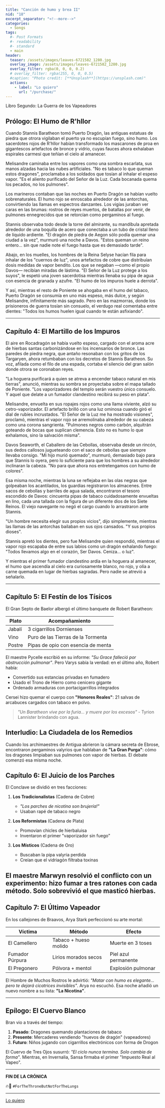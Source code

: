 ```yaml
---
title: "Canción de humo y brea II"
nid: "18"
excerpt_separator: "<!--more-->"
categories:
  - Songs
tags:
  #- Post Formats
  #- readability
  #- standard
  - main
header:
  teaser: /assets/images/leaves-6721582_1280.jpg
  overlay_image: /assets/images/leaves-6721582_1280.jpg
  overlay_filter: rgba(0, 0, 0, 0.2)
  # overlay_filter: rgba(255, 0, 0, 0.5)
  #caption: "Photo credit: [**Unsplash**](https://unsplash.com)"
  actions:
    - label: "Lo quiero"
      url: "/purchase/"
---
```


Libro Segundo: La Guerra de los Vapeadores

<!--more--> 

## Prólogo: El Humo de R'hllor

Cuando Stannis Baratheon tomó Puerto Dragón, las antiguas estatuas de piedra que otrora vigilaban el puerto ya no escupían fuego, sino humo. Los sacerdotes rojos de R'hllor habían transformado los mascarones de proa en gigantescos artefactos de bronce y vidrio, cuyas fauces ahora exhalaban espirales carmesí que teñían el cielo al amanecer.

Melisandre caminaba entre los vapores como una sombra escarlata, sus manos alzadas hacia las nubes artificiales. "No es tabaco lo que queman estos dragones", proclamaba a los soldados que tosían al inhalar el espeso vapor. "Es el aliento purificado del Señor de la Luz. Cada bocanada quema los pecados, no los pulmones".

Los marineros contaban que las noches en Puerto Dragón se habían vuelto sobrenaturales. El humo rojo se enroscaba alrededor de las antorchas, convirtiendo las llamas en espectros danzantes. Los vigías juraban ver caras en las brumas: rostros de reyes muertos, de batallas por venir, de pulmones ennegrecidos que se retorcían como pergaminos al fuego.

Stannis observaba todo desde la torre del almirante, su mandíbula apretada alrededor de una boquilla de acero que conectaba a un tubo de cristal lleno de líquido ardiente. "El dragón de piedra de Aegon sólo podía quemar una ciudad a la vez", murmuró una noche a Davos. "Estos queman un reino entero... sin que nadie note el fuego hasta que es demasiado tarde".

Abajo, en los muelles, los hombres de la Reina Selyse hacían fila para inhalar de los "cuernos de luz", unos artefactos de cobre que distribuían dosis medidas de vapor bendito. Los que se negaban —como el propio Davos— recibían miradas de lástima. "El Señor de la Luz protege a los suyos", le espetó una joven sacerdotisa mientras llenaba su pipa de agua con esencia de granada y azufre. "El humo de los impuros huele a derrota".

Y así, mientras el resto de Poniente se ahogaba en el humo del tabaco, Puerto Dragón se consumía en uno más espeso, más dulce, y según Melisandre, infinitamente más sagrado. Pero en las mazmorras, donde los prisioneros de guerra tosían sin consuelo, el verdugo real comentaba entre dientes: "Todos los humos huelen igual cuando te están asfixiando".

---

## Capítulo 4: El Martillo de los Impuros

El aire en Rocadragón se había vuelto espeso, cargado con el aroma acre de hierbas santas carbonizándose en los incensarios de bronce. Las paredes de piedra negra, que antaño resonaban con los gritos de los Targaryen, ahora retumbaban con los decretos de Stannis Baratheon. Su voz, afilada como el filo de una espada, cortaba el silencio del gran salón donde otrora se coronaban reyes.

"La hoguera purificará a quien se atreva a encender tabaco natural en mis tierras", anunció, mientras su sombra se proyectaba sobre el mapa tallado de Poniente. "Los vaporizadores del templo serán vuestro único consuelo. Y aquel que delate a un fumador clandestino recibirá su peso en plata".

Melisandre, envuelta en sus ropajes rojos como una llama viviente, alzó su cetro-vaporizador. El artefacto brilló con una luz ominosa cuando giró el dial de rubíes incrustados. "El Señor de la Luz me ha mostrado visiones", proclamó, mientras el vapor rojo se arremolinaba alrededor de su cabeza como una corona sangrienta. "Pulmones negros como carbón, alquitrán goteando de bocas que suplican clemencia. Esto no es humo lo que exhalamos, sino la salvación misma".

Davos Seaworth, el Caballero de las Cebollas, observaba desde un rincón, sus dedos callosos jugueteando con el saco de cebollas que siempre llevaba consigo. "Mi hijo murió quemado", murmuró, demasiado bajo para que Stannis lo oyera, pero lo suficiente para que los hombres a su alrededor inclinaran la cabeza. "No para que ahora nos entretengamos con humo de colores".

Esa misma noche, mientras la luna se reflejaba en las olas negras que golpeaban los acantilados, los guardias registraron los almacenes. Entre sacos de cebollas y barriles de agua salada, encontraron el tesoro escondido de Davos: cincuenta pipas de tabaco cuidadosamente envueltas en lino, cada una tallada con la figura de un diferente dios de los Siete Reinos. El viejo navegante no negó el cargo cuando lo arrastraron ante Stannis.

"Un hombre necesita elegir sus propios vicios", dijo simplemente, mientras las llamas de las antorchas bailaban en sus ojos cansados. "Y sus propios dioses".

Stannis apretó los dientes, pero fue Melisandre quien respondió, mientras el vapor rojo escapaba de entre sus labios como un dragón exhalando fuego: "Todos llevamos algo en el corazón, Ser Davos. Ceniza... o luz".

Y mientras el primer fumador clandestino ardía en la hoguera al amanecer, el humo que ascendía al cielo era curiosamente blanco, no rojo, y olía a carne quemada en lugar de hierbas sagradas. Pero nadie se atrevió a señalarlo.

---

## Capítulo 5: El Festín de los Tísicos

El Gran Septo de Baelor albergó el último banquete de Robert Baratheon:

| Plato | Acompañamiento |
|-------|----------------|
| Jabalí | 3 cigarrillos Dornienses |
| Vino | Puro de las Tierras de la Tormenta |
| Postre | Pipas de opio con esencia de menta |

El maestre Pycelle escribió en su informe: *"Su Grace falleció por obstrucción pulmonar"*. Pero Varys sabía la verdad: en el último año, Robert había:

- Convertido sus estancias privadas en fumadero
- Usado el Trono de Hierro como cenicero gigante
- Ordenado armaduras con portacigarrillos integrados

Cersei hizo quemar el cuerpo con **"Honores Reales"**: 21 salvas de arcabuces cargados con tabaco en polvo.

> *"Un Baratheon vive por la furia... y muere por los excesos"* - Tyrion Lannister brindando con agua.

## Interludio: La Ciudadela de los Remedios

Cuando los archimaestres de Antigua abrieron la cámara secreta de Ebrose, encontraron pergaminos valyrios que hablaban de **"La Gran Purga"**: cómo los dragones limpiaban sus pulmones con vapor de hierbas. El debate comenzó esa misma noche.

## Capítulo 6: El Juicio de los Parches

El Conclave se dividió en tres facciones:

1. **Los Tradicionalistas** (Cadena de Cobre)
   - *"Los parches de nicotina son brujería!"*
   - Usaban rapé de tabaco negro

2. **Los Reformistas** (Cadena de Plata)
   - Promovían chicles de hierbaluisa
   - Inventaron el primer "vaporizador sin fuego"

3. **Los Místicos** (Cadena de Oro)
   - Buscaban la pipa valyria perdida
   - Creían que el vidriagón filtraba toxinas

El maestre Marwyn resolvió el conflicto con un experimento: hizo fumar a tres ratones con cada método. Solo sobrevivió el que masticó hierbas.
---

## Capítulo 7: El Último Vapeador

En los callejones de Braavos, Arya Stark perfeccionó su arte mortal:

| Víctima | Método | Efecto |
|---------|--------|--------|
| El Camellero | Tabaco + hueso molido | Muerte en 3 toses |
| Fumador Púrpura | Lirios morados secos | Piel azul permanente |
| El Pregonero | Pólvora + mentol | Explosión pulmonar |

El Hombre de Muchos Rostros le advirtió: *"Matar con humo es elegante... pero te dejará cicatrices invisibles"*. Arya no escuchó. Esa noche añadió un nuevo nombre a su lista: **"La Nicotina"**.

---

## Epílogo: El Cuervo Blanco

Bran vio a través del tiempo:

1. **Pasado**: Dragones quemando plantaciones de tabaco
2. **Presente**: Mercaderes vendiendo "huevos de dragón" (vapeadores)
3. **Futuro**: Niños jugando con cigarrillos electrónicos con forma de Drogon

El Cuervo de Tres Ojos susurró: *"El ciclo nunca termina. Solo cambia de forma"*. Mientras, en Invernalia, Sansa firmaba el primer "Impuesto Real al Vapeo".

---

**FIN DE LA CRÓNICA** 

🔥🚬 `#ForTheThroneButNotForTheLungs`  

---

[Lo quiero](../../purchase/)
